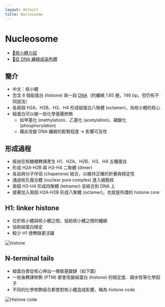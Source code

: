 ```yaml
---
layout: default
title: Nucleosome
---
```


# Nucleosome

- [🎥核小體介紹](https://www.youtube.com/watch?v=FYwxJnGq_8c)
- [🎥從 DNA 纏繞成染色體](https://www.youtube.com/watch?v=gbSIBhFwQ4s)

## 簡介

- 中文：核小體
- 包含 8 個組蛋白 (histone) 與一段 [DNA](deoxyribonucleic-acid)（約纏繞 1.65 圈，146 bp，但仍有不同說法）
- 各兩個 H2A、H2B、H3、H4 形成組蛋白八聚體 (octamer)，為核小體的核心
- 組蛋白可以被一些化學基團修飾
    - 如甲基化 (methylation)、乙基化 (acetylation)、磷酸化 (phosphorylation)
    - 藉此改變 DNA 纏繞的鬆緊程度 $\to$ 影響可及性

## 形成過程

- 經由在核糖體轉譯產生 H1、H2A、H2B、H3、H4 五種蛋白
- 形成 H2A-H2B 與 H3-H4 二聚體 (dimer)
- 各自與分子伴侶 (chaperone) 結合，以維持正確的折疊與穩定性
- 通過核孔複合體 (nuclear pore complex) 進入細胞核
- 兩個 H3-H4 形成四聚體 (tetramer) 並結合到 DNA 上
- 接著加入兩個 H2A-H2B 形成八聚體 (octamer)，也就是所謂的 histone core

## H1: linker histone

- 位於核小體與核小體之間，協助核小體之間的纏繞
- 協助組蛋白穩定
- 較少 H1 使轉錄更活躍

<img src="https://search-static.byjusweb.com/question-images/byjus/infinitestudent-images/ckeditor_assets/pictures/78305/content_nucleosome.png" alt="histone" data-zoom="0.7" />

## N-terminal tails

- 組蛋白會從核心伸出一條胺基酸鏈（如下圖）
- 一些後轉譯修飾 (PTM) 都會改變組蛋白 (histone) 的穩定度、親水性等化學因子
- 不同的化學修飾組合都會對核小體造成影響，稱為 histone code

<img src="https://upload.wikimedia.org/wikipedia/commons/thumb/b/b1/Histone_modifications.png/640px-Histone_modifications.png" referrerpolicy="no-referrer" alt="Histone code" />
